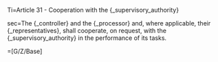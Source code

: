 Ti=Article 31 - Cooperation with the {_supervisory_authority}

sec=The {_controller} and the {_processor} and, where applicable, their {_representatives}, shall cooperate, on request, with the {_supervisory_authority} in the performance of its tasks.

=[G/Z/Base]

